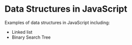 Data Structures in JavaScript
=============================

Examples of data structures in JavaScript including:
* Linked list
* Binary Search Tree
